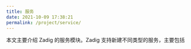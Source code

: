 ```yaml
---
title: 服务
date: 2021-10-09 17:38:21
permalink: /project/service/
---
```


本文主要介绍 Zadig 的服务模块。Zadig 支持新建不同类型的服务，主要包括
